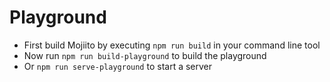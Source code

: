 # Playground

* First build Mojiito by executing `npm run build` in your command line tool
* Now run `npm run build-playground` to build the playground
* Or `npm run serve-playground` to start a server